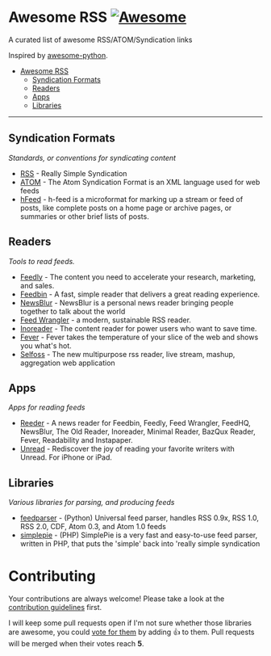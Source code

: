 # Awesome RSS [![Awesome](https://cdn.rawgit.com/sindresorhus/awesome/d7305f38d29fed78fa85652e3a63e154dd8e8829/media/badge.svg)](https://github.com/sindresorhus/awesome)

A curated list of awesome RSS/ATOM/Syndication links

Inspired by [awesome-python](https://github.com/vinta/awesome-python).

- [Awesome RSS](#awesome-rss)
    - [Syndication Formats](#syndication-formats)
    - [Readers](#readers)
    - [Apps](#apps)
    - [Libraries](#libraries)


- - -

## Syndication Formats

*Standards, or conventions for syndicating content*

* [RSS](https://en.wikipedia.org/wiki/RSS) - Really Simple Syndication
* [ATOM](https://en.wikipedia.org/wiki/Atom_(standard)) - The Atom Syndication Format is an XML language used for web feeds
* [hFeed](http://microformats.org/wiki/h-feed) - h-feed is a microformat for marking up a stream or feed of posts, like complete posts on a home page or archive pages, or summaries or other brief lists of posts.

## Readers

*Tools to read feeds.*

* [Feedly](http://feedly.com/) - The content you need to accelerate your research, marketing, and sales.
* [Feedbin](https://feedbin.com/) - A fast, simple reader that delivers a great reading experience.
* [NewsBlur](https://newsblur.com/) - NewsBlur is a personal news reader bringing people together to talk about the world
* [Feed Wrangler](https://feedwrangler.net/welcome.html) -  a modern, sustainable RSS reader.
* [Inoreader](http://www.inoreader.com/) - The content reader for power users who want to save time.
* [Fever](http://www.feedafever.com/) - Fever takes the temperature of your slice of the web and shows you what's hot.
* [Selfoss](https://selfoss.aditu.de/) - The new multipurpose rss reader, live stream, mashup, aggregation web application

## Apps

*Apps for reading feeds*

* [Reeder](http://reederapp.com/) - A news reader for Feedbin, Feedly, Feed Wrangler, FeedHQ, NewsBlur, The Old Reader, Inoreader, Minimal Reader, BazQux Reader, Fever, Readability and Instapaper.
* [Unread](http://supertop.co/unread/) - Rediscover the joy of reading your favorite writers with Unread. For iPhone or iPad.

## Libraries

*Various libraries for parsing, and producing feeds*

* [feedparser](https://pypi.python.org/pypi/feedparser) - (Python) Universal feed parser, handles RSS 0.9x, RSS 1.0, RSS 2.0, CDF, Atom 0.3, and Atom 1.0 feeds
* [simplepie](http://simplepie.org/) - (PHP) SimplePie is a very fast and easy-to-use feed parser, written in PHP, that puts the 'simple' back into 'really simple syndication


# Contributing

Your contributions are always welcome! Please take a look at the [contribution guidelines](https://github.com/vinta/awesome-python/blob/master/CONTRIBUTING.md) first.

I will keep some pull requests open if I'm not sure whether those libraries are awesome, you could [vote for them](https://github.com/voidfiles/awesome-rss/pulls) by adding :+1: to them. Pull requests will be merged when their votes reach **5**.
